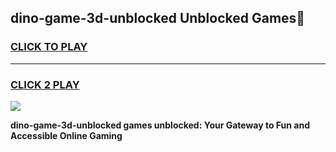 
## dino-game-3d-unblocked Unblocked Games👋
<h3>
<a href="https://news.freeplayer.one?title=dino-game-3d-unblocked&ref=16F">CLICK TO PLAY</a></h3>
<hr>

<h3>
<a href="https://news.freeplayer.one?title=dino-game-3d-unblocked&ref=16F">CLICK 2 PLAY</a>
  
</h3>

<a href="https://news.freeplayer.one?title=dino-game-3d-unblocked&ref=16F/"><img src="https://clearcache.store/games.png"></a>


**dino-game-3d-unblocked games unblocked: Your Gateway to Fun and Accessible Online Gaming**
